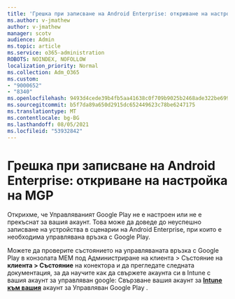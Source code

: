 ```yaml
---
title: 'Грешка при записване на Android Enterprise: откриване на настройка на MGP'
ms.author: v-jmathew
author: v-jmathew
manager: scotv
audience: Admin
ms.topic: article
ms.service: o365-administration
ROBOTS: NOINDEX, NOFOLLOW
localization_priority: Normal
ms.collection: Adm_O365
ms.custom:
- "9000652"
- "8340"
ms.openlocfilehash: 9493d4cede39b4fb5aa41638c0f709b9025b2468ade322be6991bdad17e97d5d
ms.sourcegitcommit: b5f7da89a650d2915dc652449623c78be6247175
ms.translationtype: MT
ms.contentlocale: bg-BG
ms.lasthandoff: 08/05/2021
ms.locfileid: "53932842"
---
```

# <a name="android-enterprise-enrollment-error-mgp-set-up-detection"></a>Грешка при записване на Android Enterprise: откриване на настройка на MGP

Открихме, че Управляваният Google Play не е настроен или не е прекъснат за вашия акаунт. Това може да доведе до неуспешно записване на устройства в сценарии на Android Enterprise, при които е необходима управлявана връзка с Google Play.

Можете да проверите състоянието на управляваната връзка с Google Play в конзолата MEM под Администриране на клиента > Състояние на **клиента > Състояние** на конектора и да прегледате следната документация, за да научите как да свържете акаунта си в Intune с вашия акаунт за управляван google: Свързване вашия акаунт за **[Intune към вашия](https://docs.microsoft.com/mem/intune/enrollment/connect-intune-android-enterprise)** акаунт за Управляван Google Play .
